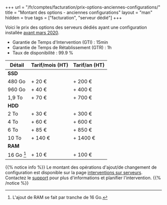+++
url = "/fr/comptes/facturation/prix-options-anciennes-configurations/"
title = "Montant des options - anciennes configurations"
layout = "man"
hidden = true
tags = ["facturation", "serveur dédié"]
+++

Voici le prix des options des serveurs dédiés ayant une configuration installée [avant mars 2020](https://blog.alwaysdata.com/fr/2020/03/03/harderware-better-faster-stronger/).

* Garantie de Temps d'Intervention (GTI) : 15min
* Garantie de Temps de Rétablissement (GTR) : 1h
* Taux de disponibilité : 99.9 %

| Détail     | Tarif/mois (HT) | Tarif/an (HT) |
| ---------- | --------------- | ------------- |
| **SSD**    |                 |               |
| 480 Go     | + 20 €          | + 200 €       |
| 960 Go     | + 40 €          | + 400 €       |
| 1,9 To     | + 70 €          | + 700 €       |
| **HDD**    |                 |               |
| 2 To       | + 30 €          | + 300 €       |
| 4 To       | + 60 €          | + 600 €       |
| 6 To       | + 85 €          | + 850 €       |
| 10 To      | + 140 €         | + 1400 €      |
| **RAM**    |                 |               |
| 16 Go [^1] | + 10 €          | + 100 €       |

{{% notice info %}}
Le montant des opérations d'ajout/de changement de configuration est disponible sur la page [interventions sur serveurs](accounts/billing/servers-interventions). Contactez le [support](https://admin.alwaysdata.com/support/add/) pour plus d'informations et planifier l'intervention.
{{% /notice %}}

[^1]: L'ajout de RAM se fait par tranche de 16 Go.
